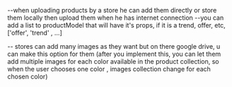 --when uploading products by a store he can add them directly or store them locally then upload them when he has internet connection
--you can add a list to productModel that will have it's props, if it is a trend, offer, etc, ['offer', 'trend' , ...]

-- stores can add many images as they want but on there google drive, u can make this option for them (after you implement this, you can let them add multiple images for each color available in the product collection, so when the user chooses one color , images collection change for each chosen color)

